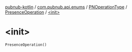 [pubnub-kotlin](../../../index.md) / [com.pubnub.api.enums](../../index.md) / [PNOperationType](../index.md) / [PresenceOperation](index.md) / [&lt;init&gt;](./-init-.md)

# &lt;init&gt;

`PresenceOperation()`